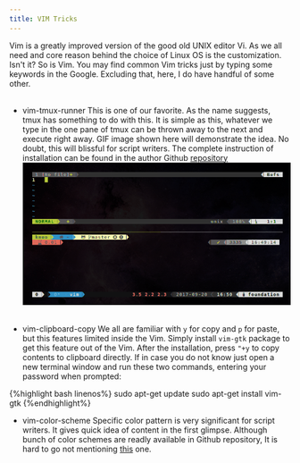 ```yaml
---
title: VIM Tricks
---
```


Vim is a greatly improved version of the good old UNIX editor Vi. As we all need and core reason behind the choice of Linux OS is the customization. Isn't it? So is Vim. You may find common Vim tricks just by typing some keywords in the Google. Excluding that, here, I do have handful of some other.  
&nbsp;

+ vim-tmux-runner
This is one of our favorite. As the name suggests, tmux has something to do with this. It is simple as this, whatever we type in the one pane of tmux can be thrown away to the next and execute right away. GIF image shown here will demonstrate the idea. No doubt, this will blissful for script writers. The complete instruction of installation can be found in the author Github [repository](https://github.com/christoomey/vim-tmux-runner)   
![vim_tmux_runner](img/vim_tmux_runner.gif)
&nbsp;

+ vim-clipboard-copy
We all are familiar with `y` for copy and `p` for paste, but this features limited inside the Vim. Simply install `vim-gtk` package to get this feature out of the Vim. After the installation, press `"+y` to copy contents to clipboard directly. If in case you do not know just open a new terminal window and run these two commands, entering your password when prompted:

{%highlight bash linenos%}
sudo apt-get update
sudo apt-get install vim-gtk
{%endhighlight%}

+ vim-color-scheme
Specific color pattern is very significant for script writers. It gives quick idea of content in the first glimpse. Although bunch of color schemes are readly available in Github repository, It is hard to go not mentioning [this](https://github.com/jacoborus/tender.vim) one.
